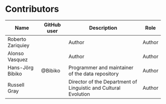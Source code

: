 # Contributors

Name               | GitHub user     | Description                          | Role
---                | ---             | ---                                  | ---
Roberto Zariquiey  |  | Author | Author
Alonso Vasquez  |  | Author | Author
Hans-Jörg Bibiko | @Bibiko | Programmer and maintainer of the data repository | Author
Russell Gray |  | Director of the Department of Linguistic and Cultural Evolution | Author
